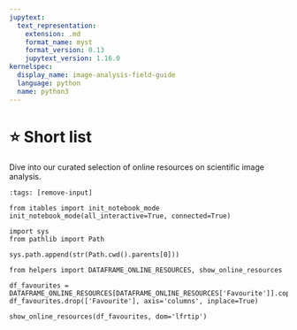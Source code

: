 ```yaml
---
jupytext:
  text_representation:
    extension: .md
    format_name: myst
    format_version: 0.13
    jupytext_version: 1.16.0
kernelspec:
  display_name: image-analysis-field-guide
  language: python
  name: python3
---
```

# ⭐ Short list

Dive into our curated selection of online resources on scientific image analysis.

```{code-cell} ipython3
:tags: [remove-input]

from itables import init_notebook_mode
init_notebook_mode(all_interactive=True, connected=True)

import sys
from pathlib import Path

sys.path.append(str(Path.cwd().parents[0]))

from helpers import DATAFRAME_ONLINE_RESOURCES, show_online_resources

df_favourites = DATAFRAME_ONLINE_RESOURCES[DATAFRAME_ONLINE_RESOURCES['Favourite']].copy()
df_favourites.drop(['Favourite'], axis='columns', inplace=True)

show_online_resources(df_favourites, dom='lfrtip')
```